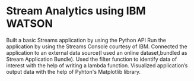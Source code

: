 # Stream Analytics using IBM WATSON
Built a basic Streams application by using the Python API
Run the application by using the Streams Console courtesy of IBM.
Connected the  application to an external data source(I used an online dataset,bundled as Stream Application Bundle).
Used the filter function to identify data of interest with the help of writing a lambda function.
Visualized application’s output data with the help of Pyhton's Matplotlib library.
